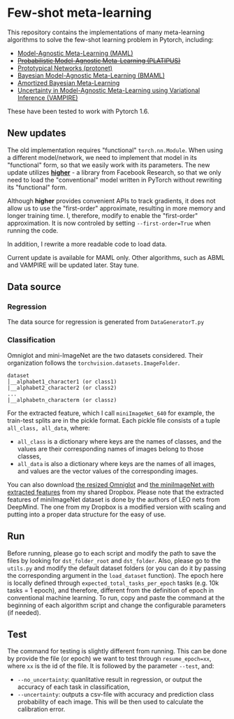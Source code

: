 # Few-shot meta-learning
This repository contains the implementations of many meta-learning algorithms to solve the few-shot learning problem in Pytorch, including:
- [Model-Agnostic Meta-Learning (MAML)](http://proceedings.mlr.press/v70/finn17a/finn17a.pdf)
- ~~[Probabilistic Model-Agnostic Meta-Learning (PLATIPUS)](https://papers.nips.cc/paper/8161-probabilistic-model-agnostic-meta-learning.pdf)~~
- [Prototypical Networks (protonet)](http://papers.nips.cc/paper/6996-prototypical-networks-for-few-shot-learning.pdf)
- [Bayesian Model-Agnostic Meta-Learning (BMAML)](https://papers.nips.cc/paper/7963-bayesian-model-agnostic-meta-learning.pdf)
- [Amortized Bayesian Meta-Learning](https://openreview.net/pdf?id=rkgpy3C5tX)
- [Uncertainty in Model-Agnostic Meta-Learning using Variational Inference (VAMPIRE)](https://arxiv.org/abs/1907.11864)

These have been tested to work with Pytorch 1.6.

## New updates
The old implementation requires "functional" `torch.nn.Module`. When using a different model/network, we need to implement that model in its "functional" form, so that we easily work with its parameters. The new update utilizes <b>[higher](https://github.com/facebookresearch/higher)</b> - a library from Facebook Research, so that we only need to load the "conventional" model written in PyTorch without rewriting its "functional" form.

Although <b>higher</b> provides convenient APIs to track gradients, it does not allow us to use the "first-order" approximate, resulting in more memory and longer training time. I, therefore, modify to enable the "first-order" approximation. It is now controled by setting `--first-order=True` when running the code.

In addition, I rewrite a more readable code to load data.

Current update is available for MAML only. Other algorithms, such as ABML and VAMPIRE will be updated later. Stay tune.


## Data source
### Regression
The data source for regression is generated from `DataGeneratorT.py`

### Classification
Omniglot and mini-ImageNet are the two datasets considered. Their organization follows the `torchvision.datasets.ImageFolder`.
```
dataset
│__alphabet1_character1 (or class1)
|__alphabet2_character2 (or class2)
...
|__alphabetn_characterm (or classz)
```

For the extracted feature, which I call `miniImageNet_640` for example, the train-test splits are in the pickle format. Each pickle file consists of a tuple `all_class, all_data`, where:
- `all_class` is a dictionary where keys are the names of classes, and the values are their corresponding names of images belong to those classes,
- `all_data` is also a dictionary where keys are the names of all images, and values are the vector values of the corresponding images.

You can also download [the resized Omniglot](https://www.dropbox.com/s/w1do3wi0wzzo4jw/omniglot.zip?dl=0) and [the miniImageNet with extracted features](https://www.dropbox.com/s/z48ioy2s2bjbu93/miniImageNet_640.zip?dl=0) from my shared Dropbox. Please note that the extracted features of miniImageNet dataset is done by the authors of LEO nets from DeepMind. The one from my Dropbox is a modified version with scaling and putting into a proper data structure for the easy of use.

## Run
Before running, please go to each script and modify the path to save the files by looking for `dst_folder_root` and `dst_folder`. Also, please go to the `utils.py` and modify the default dataset folders (or you can do it by passing the corresponding argument in the `load_dataset` function). The epoch here is locally defined through `expected_total_tasks_per_epoch` tasks (e.g. 10k tasks = 1 epoch), and therefore, different from the definition of epoch in conventional machine learning.
To run, copy and paste the command at the beginning of each algorithm script and change the configurable parameters (if needed).

## Test
The command for testing is slightly different from running. This can be done by provide the file (or epoch) we want to test through `resume_epoch=xx`, where `xx` is the id of the file. It is followed by the parameter `--test`, and:
- `--no_uncertainty`: quanlitative result in regression, or output the accuracy of each task in classification,
- `--uncertainty`: outputs a csv-file with accuracy and prediction class probability of each image. This will be then used to calculate the calibration error.